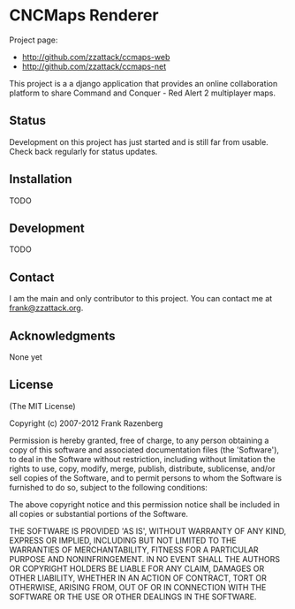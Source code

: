 CNCMaps Renderer
================
Project page:

* http://github.com/zzattack/ccmaps-web
* http://github.com/zzattack/ccmaps-net

This project is a  a django application that provides an online collaboration platform to share Command and Conquer - Red Alert 2 multiplayer maps.

Status
------
Development on this project has just started and is still far from usable. Check back regularly for status updates.

Installation
------------
TODO

Development
-----------
TODO

Contact
-------
I am the main and only contributor to this project. You can contact me at frank@zzattack.org.

Acknowledgments
---------------
None yet

License
-------
(The MIT License)

Copyright (c) 2007-2012 Frank Razenberg

Permission is hereby granted, free of charge, to any person obtaining a copy of
this software and associated documentation files (the 'Software'), to deal in
the Software without restriction, including without limitation the rights to use,
copy, modify, merge, publish, distribute, sublicense, and/or sell copies of the
Software, and to permit persons to whom the Software is furnished to do so,
subject to the following conditions:

The above copyright notice and this permission notice shall be included in all
copies or substantial portions of the Software.

THE SOFTWARE IS PROVIDED 'AS IS', WITHOUT WARRANTY OF ANY KIND, EXPRESS OR
IMPLIED, INCLUDING BUT NOT LIMITED TO THE WARRANTIES OF MERCHANTABILITY, FITNESS
FOR A PARTICULAR PURPOSE AND NONINFRINGEMENT. IN NO EVENT SHALL THE AUTHORS OR
COPYRIGHT HOLDERS BE LIABLE FOR ANY CLAIM, DAMAGES OR OTHER LIABILITY, WHETHER
IN AN ACTION OF CONTRACT, TORT OR OTHERWISE, ARISING FROM, OUT OF OR IN
CONNECTION WITH THE SOFTWARE OR THE USE OR OTHER DEALINGS IN THE SOFTWARE.